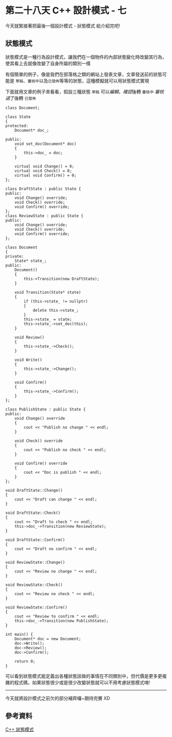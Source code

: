 # 第二十八天 C++ 設計模式 - 七

今天就緊接著把最後一個設計模式 - 狀態模式 給介紹完吧!

## 狀態模式

狀態模式是一種行為設計模式，讓我們在一個物件的內部狀態變化時改變其行為，使其看上去就像改變了自身所屬的類別一樣

有個簡單的例子，像是我們在部落格之類的網站上發表文章，文章發送前的狀態可能是 `草稿`、`審核中`以及`已發佈`等等的狀態，這種模擬就可以用狀態模式實現

下面就用文章的例子來看看，假設三種狀態 `草稿` 可以*編輯*，*確認*後轉 `審核中` *審核過*了後轉 `已發佈`

```
class Document;

class State
{
protected:
    Document* doc_;

public:
    void set_doc(Document* doc)
    {
        this->doc_ = doc;
    }

    virtual void Change() = 0;
    virtual void Check() = 0;
    virtual void Confirm() = 0;
};

class DraftState : public State {
public:
    void Change() override;
    void Check() override;
    void Confirm() override;
};
class ReviewState : public State {
public:
    void Change() override;
    void Check() override;
    void Confirm() override;
};

class Document
{
private:
    State* state_;
public:
    Document()
    {
        this->Transition(new DraftState);
    }

    void Transition(State* state)
    {
        if (this->state_ != nullptr)
        {
            delete this->state_;
        }
        this->state_ = state;
        this->state_->set_doc(this);
    }

    void Review()
    {
        this->state_->Check();
    }

    void Write()
    {
        this->state_->Change();
    }

    void Confirm()
    {
        this->state_->Confirm();
    }
};

class PublishState : public State {
public:
    void Change() override
    {
        cout << "Publish no change " << endl;
    }

    void Check() override
    {
        cout << "Publish no check " << endl;
    }

    void Confirm() override
    {
        cout << "Doc is publish " << endl;
    }
};

void DraftState::Change()
{
    cout << "Draft can change " << endl;
}

void DraftState::Check()
{
    cout << "Draft to check " << endl;
    this->doc_->Transition(new ReviewState);
}

void DraftState::Confirm()
{
    cout << "Draft no confirm " << endl;
}

void ReviewState::Change()
{
    cout << "Review no change " << endl;
}

void ReviewState::Check()
{
    cout << "Review no check " << endl;
}

void ReviewState::Confirm()
{
    cout << "Review to confirm " << endl;
    this->doc_->Transition(new PublishState);
}

int main() {
    Document* doc = new Document;
    doc->Write();
    doc->Review();
    doc->Confirm();

    return 0;
}
```

可以看到狀態模式能定義出各種狀態該做的事情在不同類別中，但代價是更多更複雜的程式碼，如果狀態很少或是很少改變狀態就可以不用考慮狀態模式唷!

---

今天就將設計模式之前欠的部分補齊囉~期待完賽 XD

## 參考資料

[C++ 狀態模式](https://refactoringguru.cn/design-patterns/state)
